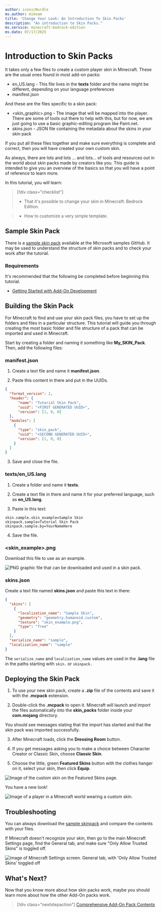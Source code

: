 ```yaml
---
author: iconicNurdle
ms.author: mikeam
title: 'Change Your Look: An Introduction To Skin Packs'
description: "An introduction to Skin Packs."
ms.service: minecraft-bedrock-edition
ms.date: 07/17/2025
---
```


# Introduction to Skin Packs

It takes only a few files to create a custom player skin in Minecraft. These are the usual ones found in most add-on packs:

- en_US.lang - This file lives in the **texts** folder and the name might be different, depending on your language preferences
- manifest.json

And these are the files specific to a skin pack:

- <skin_graphic>.png - The image that will be mapped into the player. There are some of tools out there to help with this, but for now, we are just going to use a basic graphic-editing program like Paint.net.
- skins.json - JSON file containing the metadata about the skins in your skin pack

If you put all these files together and make sure everything is complete and correct, then you will have created your own custom skin.

As always, there are lots and lots ... and lots... of tools and resources out in the world about skin packs made by creators like you. This guide is intended to give you an overview of the basics so that you will have a point of reference to learn more.

In this tutorial, you will learn:

> [!div class="checklist"]
>
> - That it's possible to change your skin in Minecraft: Bedrock Edition.

> - How to customize a very simple template.

## Sample Skin Pack

There is a [sample skin pack](https://github.com/microsoft/minecraft-samples/tree/main/skin_pack_sample) available at the Microsoft samples GitHub. It may be used to understand the structure of skin packs and to check your work after the tutorial.

### Requirements

It's recommended that the following be completed before beginning this tutorial.

- [Getting Started with Add-On Development](GettingStarted.md)

## Building the Skin Pack

For Minecraft to find and use your skin pack files, you have to set up the folders and files in a particular structure. This tutorial will guide you through creating the most basic folder and file structure of a pack that can be imported and used in Minecraft.

Start by creating a folder and naming it something like **My_SKIN_Pack**. Then, add the following files:

### manifest.json

1. Create a text file and name it **manifest.json**.

2. Paste this content in there and put in the UUIDs.

```json
{
  "format_version": 2,
  "header": {
      "name": "Tutorial Skin Pack",
      "uuid": "<FIRST GENERATED UUID>",
      "version": [1, 0, 0]
  },
  "modules": [
    {
      "type": "skin_pack",
      "uuid": "<SECOND GENERATED UUID>",
      "version": [1, 0, 0]
    }
  ]
}
```
3. Save and close the file.

### texts/en_US.lang

1. Create a folder and name it **texts**.

2. Create a text file in there and name it for your preferred language, such as **en_US.lang**.

3. Paste in this text:

```
skin.sample.skin_example=Sample Skin
skinpack.sample=Tutorial Skin Pack
skinpack.sample.by=YourNameHere
```

4. Save the file.

### <skin_example>.png

Download this file to use as an example.

![PNG graphic file that can be downloaded and used in a skin pack.](Media/SkinPack/skin_example.png)

### skins.json

Create a text file named **skins.json** and paste this text in there:

```json
{
  "skins": [
    {
      "localization_name": "Sample Skin",
      "geometry": "geometry.humanoid.custom",
      "texture": "skin_example.png",
      "type": "free"
    }
  ],
  "serialize_name": "sample",
  "localization_name": "sample"
}
```

The `serialize_name`  and `localization_name` values are used in the **.lang** file in the paths starting with `skin.` or `skinpack.`


## Deploying the Skin Pack

1. To use your new skin pack, create a **.zip** file of the contents and save it with the **.mcpack** extension.

2. Double-click the **.mcpack** to open it. Minecraft will launch and import the files automatically into the **skin_packs** folder inside your **com.mojang** directory.

You should see messages stating that the import has started and that the skin pack was imported successfully.

3. After Minecraft loads, click the **Dressing Room** button.

4. If you get messages asking you to make a choice between Character Creator or Classic Skin, choose **Classic Skin**.

5. Choose the little, green **Featured Skins** button with the clothes hanger on it, select your skin, then click **Equip**.

![Image of the custom skin on the Featured Skins page.](Media/SkinPack/featured_skins.png)

You have a new look!

![Image of a player in a Minecraft world wearing a custom skin.](Media/SkinPack/deployed_skin_pack.png)

## Troubleshooting

You can always download the [sample skinpack](https://github.com/microsoft/minecraft-samples/tree/main/skinpack) and compare the contents with your files.

If Minecraft doesn't recognize your skin, then go to the main Minecraft Settings page, find the General tab, and make sure "Only Allow Trusted Skins" is toggled off.

![image of Minecraft Settings screen. General tab, with 'Only Allow Trusted Skins' toggled off](Media/SkinPack/toggle_off_only_allow_trusted_skin_packs.png)

## What's Next?

Now that you know more about how skin packs work, maybe you should learn more about how the other Add-On packs work.

> [!div class="nextstepaction"]
> [Comprehensive Add-On Pack Contents](ComprehensivePackContents.md)
